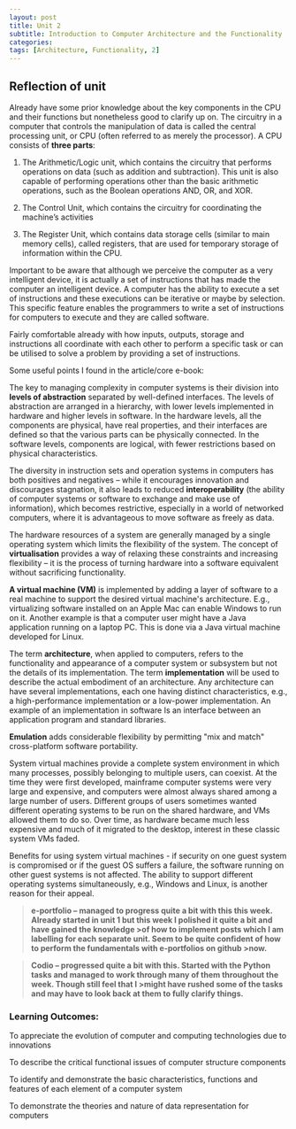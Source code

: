 ```yaml
---
layout: post
title: Unit 2
subtitle: Introduction to Computer Architecture and the Functionality
categories: 
tags: [Architecture, Functionality, 2]
---
```


## Reflection of unit

Already have some prior knowledge about the key components in the CPU and their functions but nonetheless good to clarify up on.
The circuitry in a computer that controls the manipulation of data is called the central processing unit, or CPU (often referred to as merely the processor).
A CPU consists of **three parts**: 

1.	The Arithmetic/Logic unit, which contains the circuitry that performs operations on data (such as addition and subtraction). This unit is  also capable of performing operations other than the basic arithmetic operations, such as the Boolean operations AND, OR, and XOR.

2. The Control Unit, which contains the circuitry for coordinating the machine’s activities

3. The Register Unit, which contains data storage cells (similar to main memory cells), called registers, that are used for temporary storage of information within the CPU.


Important to be aware that although we perceive the computer as a very intelligent device, it is actually a set of instructions that has made the computer an intelligent device. A computer has the ability to execute a set of instructions and these executions can be iterative or maybe by selection. This specific feature enables the programmers to write a set of instructions for computers to execute and they are called software.

Fairly comfortable already with how inputs, outputs, storage and instructions all coordinate with each other to perform a specific task or can be utilised to solve a problem by providing a set of instructions.

Some useful points I found in the article/core e-book:

The key to managing complexity in computer systems is their division into **levels of abstraction** separated by well-defined interfaces. The levels of abstraction are arranged in a hierarchy, with lower levels implemented in hardware and higher levels in software. In the hardware levels, all the components are physical, have real properties, and their interfaces are defined so that the various parts can be physically connected. In the software levels, components are logical, with fewer restrictions based on physical characteristics.

The diversity in instruction sets and operation systems in computers has both positives and negatives – while it encourages innovation and discourages stagnation, it also leads to reduced **interoperability** (the ability of computer systems or software to exchange and make use of information), which becomes restrictive, especially in a world of networked computers, where it is advantageous to move software as freely as data.

The hardware resources of a system are generally managed by a single operating system which limits the flexibility of the system. The concept of **virtualisation** provides a way of relaxing these constraints and increasing flexibility – it is the process of turning hardware into a software equivalent without sacrificing functionality. 

**A virtual machine (VM)** is implemented by adding a layer of software to a real machine to support the desired virtual machine's architecture. E.g., virtualizing software installed on an Apple Mac can enable Windows to run on it. Another example is that a computer user might have a Java application running on a laptop PC. This is done via a Java virtual machine developed for Linux.

The term **architecture**, when applied to computers, refers to the functionality and appearance of a computer system or subsystem but not the details of its implementation. The term **implementation** will be used to describe the actual embodiment of an architecture. Any architecture can have several implementations, each one having distinct characteristics, e.g., a high-performance implementation or a low-power implementation. An example of an implementation in software 
Is an interface between an application program and standard libraries.

**Emulation** adds considerable flexibility by permitting "mix and match" cross-platform software portability.

System virtual machines provide a complete system environment in which many processes, possibly belonging to multiple users, can coexist. At the time they were first developed, mainframe computer systems were very large and expensive, and computers were almost always shared among a large number of users. Different groups of users sometimes wanted different operating systems to be run on the shared hardware, and VMs allowed them to do so. Over time, as hardware became much less expensive and much of it migrated to the desktop, interest in these classic system VMs faded.

Benefits for using system virtual machines - if security on one guest system is compromised or if the guest OS suffers a failure, the software running on other guest systems is not affected. The ability to support different operating systems simultaneously, e.g., Windows and Linux, is another reason for their appeal.



>**e-portfolio – managed to progress quite a bit with this this week. Already started in unit 1 but this week I polished it quite a bit and have gained the knowledge >of how to implement posts which I am labelling for each separate unit. Seem to be quite confident of how to perform the fundamentals with e-portfolios on github >now.**




>**Codio – progressed quite a bit with this. Started with the Python tasks and managed to work through many of them throughout the week. Though still feel that I >might have rushed some of the tasks and may have to look back at them to fully clarify things.**




### Learning Outcomes:
To appreciate the evolution of computer and computing technologies due to innovations

To describe the critical functional issues of computer structure components

To identify and demonstrate the basic characteristics, functions and features of each element of a computer system

To demonstrate the theories and nature of data representation for computers
